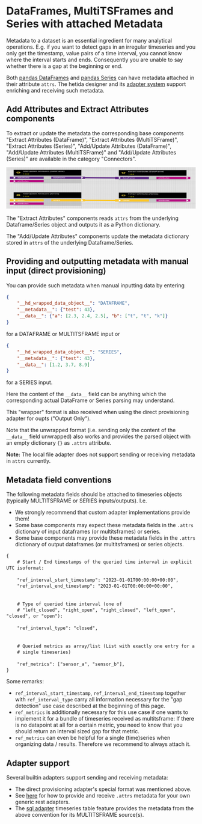 # DataFrames, MultiTSFrames and Series with attached Metadata

Metadata to a dataset is an essential ingredient for many analytical operations. E.g. if you want to detect gaps in an irregular timeseries and you only get the timestamp, value pairs of a time interval, you cannot know where the interval starts and ends. Consequently you are unable to say whether there is a gap at the beginning or end.

Both [pandas DataFrames](https://pandas.pydata.org/docs/reference/api/pandas.DataFrame.attrs.html) and [pandas Series](https://pandas.pydata.org/pandas-docs/version/1.0.0/reference/api/pandas.Series.attrs.html) can have metadata attached in their attribute `attrs`. The hetida designer and its [adapter system](./adapter_system/generic_rest_adapters/web_service_interface.md) support enriching and receiving such metadata.

## Add Attributes and Extract Attributes components

To extract or update the metadata the corresponding base components "Extract Attributes (DataFrame)", "Extract Attributes (MultiTSFrame)", "Extract Attributes (Series)", "Add/Update Attributes (DataFrame)", "Add/Update Attributes (MultiTSFrame)" and "Add/Update Attributes (Series)" are available in the category "Connectors".

<img src="./assets/metadata_base_components.png" height="110" width=850> 

The "Extract Attributes" components reads `attrs` from the underlying Dataframe/Series object and outputs it as a Python dictionary.

The "Add/Update Attributes" components update the metadata dictionary stored in `attrs` of the underlying Dataframe/Series.

## Providing and outputting metadata with manual input (direct provisioning)
You can provide such metadata when manual inputting data by entering
```json
{
    "__hd_wrapped_data_object__": "DATAFRAME",
    "__metadata__": {"test": 43},
    "__data__": {"a": [2.3, 2.4, 2.5], "b": ["t", "t", "k"]}
}
```
for a DATAFRAME or MULTITSFRAME input or
```json
{
    "__hd_wrapped_data_object__": "SERIES",
    "__metadata__": {"test": 43},
    "__data__": [1.2, 3.7, 8.9]
}
```
for a SERIES input.

Here the content of the `__data__` field can be anything which the corresponding actual DataFrame or Series parsing may understand.

This "wrapper" format is also received when using the direct provisioning adapter for oupts ("Output Only").

Note that the unwrapped format (i.e. sending only the content of the `__data__` field unwrapped) also works and provides the parsed object with an empty dictionary `{}` as `.attrs` attribute.

**Note:** The local file adapter does not support sending or receiving metadata in `attrs` currently.


## Metadata field conventions

The following metadata fields should be attached to timeseries objects (typically MULTITSFRAME or SERIES inputs/outputs). I.e.
* We strongly recommend that custom adapter implementations provide them!
* Some base components may expect these metadata fields in the `.attrs` dictionary of input dataframes (or multitsframes) or series.
* Some base components may provide these metadata fields in the `.attrs` dictionary of output dataframes (or multitsframes) or series objects.

```
{
    # Start / End timestamps of the queried time interval in explicit UTC isoformat:

    "ref_interval_start_timestamp": "2023-01-01T00:00:00+00:00", 
    "ref_interval_end_timestamp": "2023-01-01T00:00:00+00:00",


    # Type of queried time interval (one of
    # "left_closed", "right_open", "right_closed", "left_open", "closed", or "open"):

    "ref_interval_type": "closed",


    # Queried metrics as array/list (List with exactly one entry for a 
    # single timeseries)

    "ref_metrics": ["sensor_a", "sensor_b"],
}
```

Some remarks:
* `ref_interval_start_timestamp`, `ref_interval_end_timestamp` together with `ref_interval_type` carry all information necessary for the "gap detection" use case described at the beginning of this page.
* `ref_metrics` is additionally necessary for this use case if one wants to implement it for a bundle of timeseries received as multitsframe: If there is no datapoint at all for a certain metric, you need to know that you should return an interval sized gap for that metric.
* `ref_metrics` can even be helpful for a single (time)series when organizing data / results. Therefore we recommend to always attach it.

## Adapter support
Several builtin adapters support sending and receiving metadata:
* The direct provisioning adapter's special format was mentioned above.
* See [here](./adapter_system/generic_rest_adapters/web_service_interface.md) for how to provide and receive `.attrs` metadata for your own generic rest adapters.
* The [sql adapter](./adapter_system/sql_adapter.md) timeseries table feature provides the metadata from the above convention for its MULTITSFRAME source(s).

